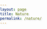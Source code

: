```yaml
---
layout: page
title: Nature
permalink: /nature/
---
```


<!DOCTYPE html>
<html lang="en">
<head>
    <meta charset="UTF-8">
    <meta name="viewport" content="width=device-width, initial-scale=1.0">
    <title>Nature - eosyn</title>
    <style>
        :root {
            /* Primary Color Palette */
            --primary-purple: #667eea;
            --primary-pink: #f093fb;
            --accent-blue: #4facfe;
            --accent-green: #43e97b;
            --accent-orange: #fa709a;
            
            /* Background Gradients */
            --gradient-primary: linear-gradient(135deg, var(--primary-purple) 0%, var(--primary-pink) 100%);
            --gradient-secondary: linear-gradient(135deg, var(--accent-blue) 0%, var(--accent-green) 100%);
            --gradient-warm: linear-gradient(135deg, var(--accent-orange) 0%, var(--primary-pink) 100%);
            
            /* Text Colors */
            --text-primary: #2d3748;
            --text-secondary: #4a5568;
            --text-light: #718096;
            --text-white: #ffffff;
            
            /* Background Colors */
            --bg-primary: #ffffff;
            --bg-secondary: #f7fafc;
            --bg-accent: #edf2f7;
            
            /* Border Colors */
            --border-primary: #e2e8f0;
            --border-accent: #cbd5e0;
            --border-pink: #ffb6c1;
            
            /* Shadow Colors */
            --shadow-light: rgba(0, 0, 0, 0.1);
            --shadow-medium: rgba(0, 0, 0, 0.2);
            --shadow-heavy: rgba(0, 0, 0, 0.3);
        }

        body {
            margin: 0;
            padding: 0;
            height: 100vh;
            background-size: cover;
            background-position: center;
            background-repeat: no-repeat;
            background-attachment: fixed;
            font-family: 'Segoe UI', Tahoma, Geneva, Verdana, sans-serif;
            color: var(--text-white);
            text-shadow: 2px 2px 4px var(--shadow-heavy);
        }
        
        .content {
            position: absolute;
            top: 50%;
            left: 50%;
            transform: translate(-50%, -50%);
            text-align: center;
            z-index: 10;
        }
        
        .back-link {
            position: absolute;
            top: 20px;
            left: 20px;
            color: var(--text-white);
            text-decoration: none;
            font-size: 18px;
            background: var(--shadow-heavy);
            padding: 12px 20px;
            border-radius: 25px;
            transition: all 0.3s ease;
            backdrop-filter: blur(10px);
            border: 1px solid rgba(255, 255, 255, 0.2);
        }
        
        .back-link:hover {
            background: var(--gradient-primary);
            transform: translateY(-2px);
            box-shadow: 0 8px 20px var(--shadow-medium);
        }
        
        .loading {
            font-size: 24px;
            opacity: 0.9;
            background: var(--shadow-heavy);
            padding: 20px 30px;
            border-radius: 15px;
            backdrop-filter: blur(10px);
            border: 1px solid rgba(255, 255, 255, 0.2);
        }

        .page-title {
            position: absolute;
            top: 20px;
            right: 20px;
            background: var(--shadow-heavy);
            padding: 12px 20px;
            border-radius: 25px;
            backdrop-filter: blur(10px);
            border: 1px solid rgba(255, 255, 255, 0.2);
            font-size: 16px;
            font-weight: 600;
        }
    </style>
</head>
<body>
    <a href="/" class="back-link">← Back to Home</a>
    <div class="page-title">🌿 Nature</div>
    
    <div class="content">
        <div class="loading">Loading nature...</div>
    </div>

    <script>
        // Curated lists of nature-themed gifs, selected from these upon button press.
        // Current buttons:
        // Scene type : forest, flowing water, ocean, 
        // todo:                                            mountains, snow, fireflies, aurora, desert, floral, aurora borealis
        const forestCinemagraphs = [
            "https://i.pinimg.com/originals/60/d8/44/60d844679e07db517c19fdc5dd7af089.gif", // Forest with quickly blowing mist in the sunlight
            "https://i.pinimg.com/originals/92/cd/fc/92cdfc9bdebc53a747331999b6933734.gif", // Forest with slowly blowing mist in the sunlight
            "https://i.pinimg.com/originals/fc/5f/2c/fc5f2cbfc8b3f89af197a02aaef345c3.gif", // Forest with slowly blowing mist in ambient light

        ];

        const flowingWaterCinemagraphs = [
            "https://livingstills.nl/wp-content/uploads/2020/11/waterfall_mist.gif", // small river with falling water and mist in sunbeams
            "https://64.media.tumblr.com/c74ed91f169aea9552d8d1a38d245cbd/tumblr_ntr9fsF71S1upvbufo1_540.gif", // flowing water over the outside of a cave
            "https://mir-s3-cdn-cf.behance.net/project_modules/source/1aacd211481791.560f867dabbbd.gif", // Flowing water by grass
            "",  // 
            "",  // 
            "",  // 
            "" // Fireflies
        ]

        const oceanCinemagraphs =[
        "https://www.theodysseyonline.com/media-library/image.gif?id=10746909&width=800&quality=80", // morning sunlight over the sea with blowing plants

        ]

        const natureGifs = [
            "",  // 
            "",  // 
            "",  // 
            "",  // 
            "",  // 
            "" // Fireflies
        ];

        // Function to get a random GIF from the list
        function getRandomNatureGif() {
            const randomIndex = Math.floor(Math.random() * natureGifs.length);
            return natureGifs[randomIndex];
        }

        // Set the background when the page loads
        window.addEventListener('load', function() {
            const randomGif = getRandomNatureGif();
            document.body.style.backgroundImage = `url('${randomGif}')`;
            
            // Remove loading text after a short delay
            setTimeout(() => {
                const loadingElement = document.querySelector('.loading');
                if (loadingElement) {
                    loadingElement.style.display = 'none';
                }
            }, 1000);
        });

        // Optional: Change background on click
        document.addEventListener('click', function(e) {
            // Don't change if clicking on the back link
            if (e.target.classList.contains('back-link')) {
                return;
            }
            
            const randomGif = getRandomNatureGif();
            document.body.style.backgroundImage = `url('${randomGif}')`;
        });
    </script>
</body>
</html> 